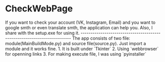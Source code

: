 # CheckWebPage
<p>If you want to check your account (VK, Instagram, Email) and you want to google smth or even translate smth,
the application can help you.
Also, I share with the setup.exe for using it.
-------------------------------------------------------------------------
The app consists of two file: module(MainBuildMode.py) and source file(source.py). Just import a module and it works fine.
1. It is built under `Tkinter`
2. Using `webbrowser` for openning links
3. For making execute file, I was using `pyinstaller`

</p>
